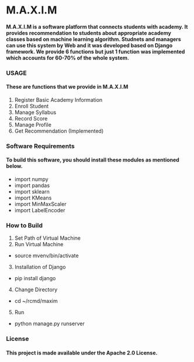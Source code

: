 # M.A.X.I.M
#### M.A.X.I.M is a software platform that connects students with academy. It provides recommendation to students about appropriate academy classes based on machine learning algorithm. Studnets and managers can use this system by Web and it was developed based on Django framework. We provide 6 functions but just 1 function was implemented which accounts for 60-70% of the whole system. 
### USAGE
#### These are functions that we provide in M.A.X.I.M
1. Register Basic Academy Information
2. Enroll Student
3. Manage Syllabus
4. Record Score
5. Manage Profile
6. Get Recommendation (Implemented)
### Software Requirements
#### To build this software, you should install these modules as mentioned below.
- import numpy
- import pandas
- import sklearn
- import KMeans
- import MinMaxScaler
- import LabelEncoder
### How to Build
1. Set Path of Virtual Machine
2. Run Virtual Machine
- source mvenv/bin/activate
3. Installation of Django
- pip install django
4. Change Directory
- cd ~/rcmd/maxim
5. Run
- python manage.py runserver
### License
#### This project is made available under the Apache 2.0 License.
